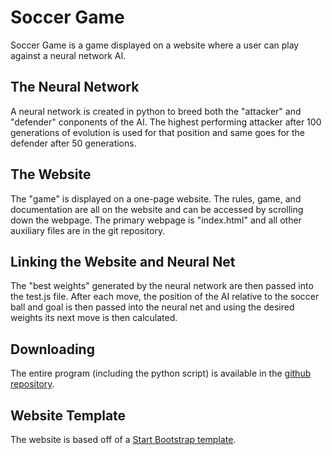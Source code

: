 # Soccer Game

Soccer Game is a game displayed on a website where a user can play against a neural network AI.

## The Neural Network

A neural network is created in python to breed both the "attacker" and "defender" conponents of the AI. The highest performing attacker after 100 generations of evolution is used for that position and same goes for the defender after 50 generations. 

## The Website

The "game" is displayed on a one-page website. The rules, game, and documentation are all on the website and can be accessed by scrolling down the webpage. The primary webpage is "index.html" and all other auxiliary files are in the git repository. 

## Linking the Website and Neural Net
The "best weights" generated by the neural network are then passed into the test.js file. After each move, the position of the AI relative to the soccer ball and goal is then passed into the neural net and using the desired weights its next move is then calculated.

## Downloading

The entire program (including the python script) is available in the [github repository](https://github.com/akshitharamachandran/soccergame). 

## Website Template

The website is based off of a [Start Bootstrap template](https://startbootstrap.com/template-overviews/agency/).
